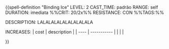 {{spell-definition "Binding Ice"
LEVEL: 2
CAST_TIME: padrão
RANGE: self
DURATION: imediata
%%CRIT: 20/2x%%
RESISTANCE: CON
%%TAGS:%%

DESCRIPTION:
LALALALALALALALALALA

INCREASES:
| cost | description |
| ---- | ----------- |
|      |             |

}}